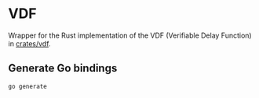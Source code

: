 # VDF

Wrapper for the Rust implementation of the VDF (Verifiable Delay Function) in [crates/vdf](../crates/vdf).

## Generate Go bindings

```sh
go generate
``` 
